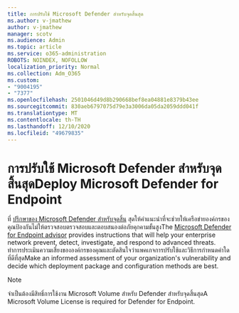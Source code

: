 ```yaml
---
title: การปรับใช้ Microsoft Defender สำหรับจุดสิ้นสุด
ms.author: v-jmathew
author: v-jmathew
manager: scotv
ms.audience: Admin
ms.topic: article
ms.service: o365-administration
ROBOTS: NOINDEX, NOFOLLOW
localization_priority: Normal
ms.collection: Adm_O365
ms.custom:
- "9004195"
- "7377"
ms.openlocfilehash: 2501046d49d8b290668bef8ea04881e8379b43ee
ms.sourcegitcommit: 830aeb6797075d79e3a3006da05da2059ddd041f
ms.translationtype: MT
ms.contentlocale: th-TH
ms.lasthandoff: 12/10/2020
ms.locfileid: "49679835"
---
```

# <a name="deploy-microsoft-defender-for-endpoint"></a><span data-ttu-id="5cad2-102">การปรับใช้ Microsoft Defender สำหรับจุดสิ้นสุด</span><span class="sxs-lookup"><span data-stu-id="5cad2-102">Deploy Microsoft Defender for Endpoint</span></span>

<span data-ttu-id="5cad2-103">ที่ [ปรึกษาของ Microsoft Defender สำหรับจุดสิ้น](https://go.microsoft.com/fwlink/?linkid=2146241) สุดให้คำแนะนำที่จะช่วยให้เครือข่ายองค์กรของคุณป้องกันไม่ให้ตรวจสอบตรวจสอบและตอบสนองต่อภัยคุกคามขั้นสูง</span><span class="sxs-lookup"><span data-stu-id="5cad2-103">The [Microsoft Defender for Endpoint advisor](https://go.microsoft.com/fwlink/?linkid=2146241) provides instructions that will help your enterprise network prevent, detect, investigate, and respond to advanced threats.</span></span> <span data-ttu-id="5cad2-104">ทำการประเมินความเสี่ยงขององค์กรของคุณและตัดสินใจว่าแพคเกจการปรับใช้และวิธีการกำหนดค่าใดที่ดีที่สุด</span><span class="sxs-lookup"><span data-stu-id="5cad2-104">Make an informed assessment of your organization's vulnerability and decide which deployment package and configuration methods are best.</span></span>

> [!NOTE]
> <span data-ttu-id="5cad2-105">จำเป็นต้องมีสิทธิ์การใช้งาน Microsoft Volume สำหรับ Defender สำหรับจุดสิ้นสุด</span><span class="sxs-lookup"><span data-stu-id="5cad2-105">A Microsoft Volume License is required for Defender for Endpoint.</span></span>
